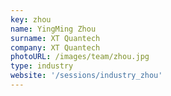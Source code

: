 ```yaml
---
key: zhou
name: YingMing Zhou
surname: XT Quantech
company: XT Quantech
photoURL: /images/team/zhou.jpg
type: industry
website: '/sessions/industry_zhou'
---
```

